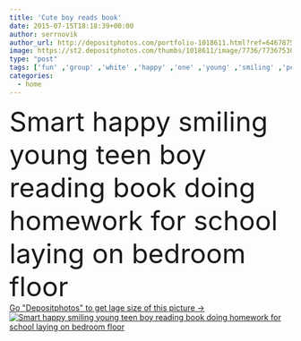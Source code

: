 ```yaml
---
title: 'Cute boy reads book'
date: 2015-07-15T18:18:39+00:00
author: serrnovik
author_url: http://depositphotos.com/portfolio-1018611.html?ref=64678756
image: https://st2.depositphotos.com/thumbs/1018611/image/7736/77367530/api_thumb_450.jpg?forcejpeg=true
type: "post"
tags: ['fun' ,'group' ,'white' ,'happy' ,'one' ,'young' ,'smiling' ,'people' ,'cheerful' ,'caucasian' ,'smile' ,'child' ,'teenager' ,'male' ,'youth' ,'boy' ,'sit' ,'kid' ,'lay' ,'home' ,'school' ,'smart' ,'exam' ,'lifestyle' ,'book' ,'learning' ,'education' ,'studying' ,'indoors' ,'homework' ,'laying' ,'floor' ,'learn' ,'guy' ,'alone' ,'study' ,'casual' ,'college' ,'student' ,'University' ,'positive' ,'books' ,'workbook' ,'educated' ,'pupil' ,'academic' ]
categories: 
  - home
---
```

<div aling="center">
            <font size="60"> Smart happy smiling young teen boy reading book doing homework for school laying on bedroom floor</font>   
</div>
<div>
    <a href='https://depositphotos.com/77367530/stock-photo-cute-boy-reads-book.html?ref=64678756' target=_blank > Go "Depositphotos" to get lage size of this picture ->
        <img href='https://depositphotos.com/77367530/stock-photo-cute-boy-reads-book.html?ref=64678756' src='https://st2.depositphotos.com/1018611/7736/i/950/depositphotos_77367530-stock-photo-cute-boy-reads-book.jpg?forcejpeg=true' alt='Smart happy smiling young teen boy reading book doing homework for school laying on bedroom floor' >
    </a>
</div>
